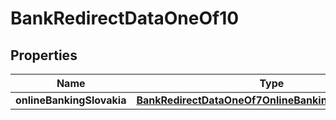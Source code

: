 

# BankRedirectDataOneOf10


## Properties

| Name | Type | Description | Notes |
|------------ | ------------- | ------------- | -------------|
|**onlineBankingSlovakia** | [**BankRedirectDataOneOf7OnlineBankingCzechRepublic**](BankRedirectDataOneOf7OnlineBankingCzechRepublic.md) |  |  |



